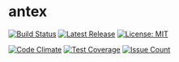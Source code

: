 # antex

[![Build Status](https://travis-ci.org/paolobrasolin/antex.svg?branch=master)](https://travis-ci.org/paolobrasolin/antex)
[![Latest Release](https://img.shields.io/github/release/paolobrasolin/antex.svg)](https://github.com/paolobrasolin/antex)
[![License: MIT](https://img.shields.io/badge/License-MIT-yellow.svg)](https://opensource.org/licenses/MIT)

[![Code Climate](https://codeclimate.com/github/paolobrasolin/antex/badges/gpa.svg)](https://codeclimate.com/github/paolobrasolin/antex)
[![Test Coverage](https://codeclimate.com/github/paolobrasolin/antex/badges/coverage.svg)](https://codeclimate.com/github/paolobrasolin/antex/coverage)
[![Issue Count](https://codeclimate.com/github/paolobrasolin/antex/badges/issue_count.svg)](https://codeclimate.com/github/paolobrasolin/antex)
